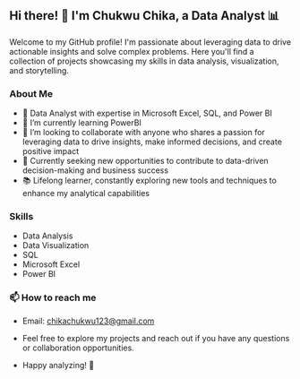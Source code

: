 ## Hi there! 👋 I'm Chukwu Chika, a Data Analyst 📊
Welcome to my GitHub profile! I'm passionate about leveraging data to drive actionable insights and solve complex problems. Here you'll find a collection of projects showcasing my skills in data analysis, visualization, and storytelling.

### About Me
- 🌟 Data Analyst with expertise in Microsoft Excel, SQL, and Power BI
- 🌱 I’m currently learning PowerBI
- 💞️ I’m looking to collaborate with anyone who shares a passion for leveraging data to drive insights, make informed decisions, and create positive impact
- 💼 Currently seeking new opportunities to contribute to data-driven decision-making and business success
- 📚 Lifelong learner, constantly exploring new tools and techniques to enhance my analytical capabilities
  
### Skills
- Data Analysis
- Data Visualization
- SQL
- Microsoft Excel
- Power BI
  
###  📫 How to reach me
- Email: chikachukwu123@gmail.com
  
  
- Feel free to explore my projects and reach out if you have any questions or collaboration opportunities.
- Happy analyzing! 🚀







<!---
Chiikar/Chiikar is a ✨ special ✨ repository because its `README.md` (this file) appears on your GitHub profile.
You can click the Preview link to take a look at your changes.
--->
